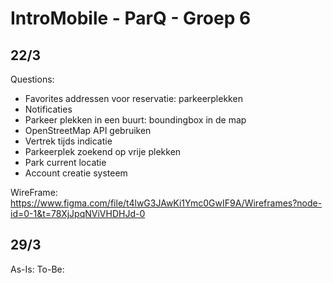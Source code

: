 # IntroMobile - ParQ - Groep 6
## 22/3
Questions:

+ Favorites addressen voor reservatie: parkeerplekken
+ Notificaties
+ Parkeer plekken in een buurt: boundingbox in de map 
+ OpenStreetMap API gebruiken
+ Vertrek tijds indicatie
+ Parkeerplek zoekend op vrije plekken
+ Park current locatie
+ Account creatie systeem

WireFrame: https://www.figma.com/file/t4lwG3JAwKi1Ymc0GwIF9A/Wireframes?node-id=0-1&t=78XjJpqNViVHDHJd-0
## 29/3
As-Is:
To-Be:

